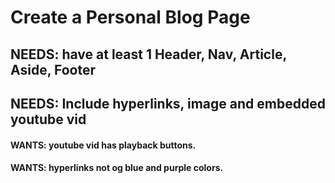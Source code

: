 # Create a Personal Blog Page

## NEEDS: have at least 1 Header, Nav, Article, Aside, Footer

## NEEDS: Include hyperlinks, image and embedded youtube vid

#### WANTS: youtube vid has playback buttons.

#### WANTS: hyperlinks not og blue and purple colors.
